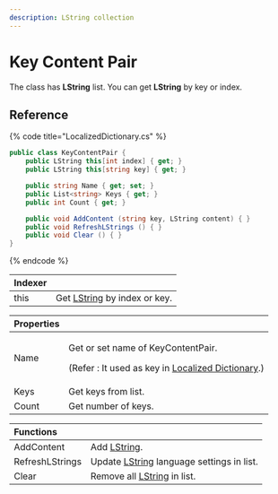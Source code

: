 ```yaml
---
description: LString collection
---
```


# Key Content Pair

The class has **LString** list. You can get **LString** by key or index.

## Reference

{% code title="LocalizedDictionary.cs" %}
```csharp
public class KeyContentPair {
    public LString this[int index] { get; }
    public LString this[string key] { get; }

    public string Name { get; set; }
    public List<string> Keys { get; }
    public int Count { get; }

    public void AddContent (string key, LString content) { }
    public void RefreshLStrings () { }
    public void Clear () { }
}
```
{% endcode %}

| Indexer |  |
| :--- | :--- |
| this | Get [LString](../../lvalue/lvalue-type.md) by index or key. |

<table>
  <thead>
    <tr>
      <th style="text-align:left">Properties</th>
      <th style="text-align:left"></th>
    </tr>
  </thead>
  <tbody>
    <tr>
      <td style="text-align:left">Name</td>
      <td style="text-align:left">
        <p>Get or set name of KeyContentPair.</p>
        <p>(Refer : It used as key in <a href="./">Localized Dictionary</a>.)</p>
      </td>
    </tr>
    <tr>
      <td style="text-align:left">Keys</td>
      <td style="text-align:left">Get keys from list.</td>
    </tr>
    <tr>
      <td style="text-align:left">Count</td>
      <td style="text-align:left">Get number of keys.</td>
    </tr>
  </tbody>
</table>

| Functions |  |
| :--- | :--- |
| AddContent | Add [LString](../../lvalue/lvalue-type.md). |
| RefreshLStrings | Update [LString](../../lvalue/lvalue-type.md) language settings in list. |
| Clear | Remove all [LString](../../lvalue/lvalue-type.md) in list. |


